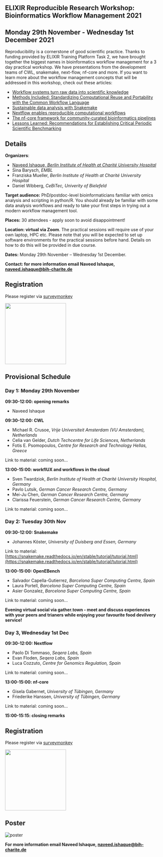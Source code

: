 ## ELIXIR Reproducible Research Workshop: Bioinformatics Workflow Management 2021
## Monday 29th November - Wednesday 1st December 2021

Reproducibility is a cornerstone of good scientific practice. Thanks to funding provided by ELIXIR Training Platform Task 2, we have brought together the biggest names in bioinformatics workflow management for a 3 day practical workshop. We have presentations from the development teams of CWL, snakemake, next-flow, nf-core and more. If you want to learn more about the workflow management concepts that will be addressed in this workshop, check out these articles:
 - [Workflow systems turn raw data into scientific knowledge](https://doi.org/10.1038/d41586-019-02619-z)
 - [Methods Included: Standardizing Computational Reuse and Portability with the Common Workflow Language](https://arxiv.org/abs/2105.07028)
 - [Sustainable data analysis with Snakemake](https://f1000research.com/articles/10-33/v1)
 - [Nextflow enables reproducible computational workflows](https://doi.org/10.1038/nbt.3820)
 - [The nf-core framework for community-curated bioinformatics pipelines](https://doi.org/10.1038/s41587-020-0439-x)
 - [Lessons Learned: Recommendations for Establishing Critical Periodic Scientific Benchmarking](https://doi.org/10.1101/181677)

## Details

**Organizers**: 
- [Naveed Ishaque, *Berlin Institute of Health at Charité University Hospital*](naveed.ishaque@charite.de)
- Sina Barysch, *EMBL*
- Franziska Mueller, *Berlin Institute of Health at Charité University Hospital*
- Daniel Wibberg, *CeBiTec, Univerity of Bielefeld*

**Target audience:** PhD/postdoc-level bioinformaticians familiar with omics analysis and scripting in python/R. You should already be familiar with some data analysis workflows and ready to take your first steps in trying out a modern workflow management tool.

**Places:** 30 attendees - apply soon to avoid disappointment!

**Location: virtual via Zoom**. The practical sessions will require use of your own laptop, HPC etc. Please note that you will be expected to set up software environments for the practical sessions before hand. Details on how to do this will be provided in due course.

**Dates:** Monday 29th November – Wednesday 1st December.

**Contact: for more information email Naveed Ishaque, [naveed.ishaque@bih-charite.de](naveed.ishaque@bih-charite.de)**

## Registration ##

Please register via [surveymonkey](https://www.surveymonkey.de/r/GSSG3YY)

<a href="https://www.surveymonkey.de/r/GSSG3YY"><img src="https://user-images.githubusercontent.com/92855176/138125805-78418666-fa43-441f-8b70-b939ee97f8fb.png" width="200" height="200"></a>

## Provisional Schedule

### Day 1: Monday 29th November

**09:30-12:00: opening remarks**
 - Naveed Ishaque

**09:30-12:00: CWL**
 - Michael R. Crusoe, *Vrije Universiteit Amsterdam (VU Amsterdam), Netherlands*
 - Celia van Gelder, *Dutch Techcentre for Life Sciences, Netherlands*
 - Fotis E. Psomopoulos, *Centre for Research and Technology Hellas, Greece*

Link to material: coming soon...

**13:00-15:00: workflUX and workflows in the cloud**
 - Sven Twardziok, *Berlin Institute of Health at Charité University Hospital, Germany*
 - Pavlo Lutsik, *German Cancer Research Centre, Germany*
 - Mei-Ju Chen, *German Cancer Research Centre, Germany*
 - Clarissa Feuerstein, *German Cancer Research Centre, Germany*

Link to material: coming soon...

### Day 2: Tuesday 30th Nov

**09:30-12:00: Snakemake**
- Johannes Köster, *University of Duisberg and Essen, Germany*

Link to material: [https://snakemake.readthedocs.io/en/stable/tutorial/tutorial.html](https://snakemake.readthedocs.io/en/stable/tutorial/tutorial.html)

**13:00-15:00: OpenEBench**
- Salvador Capella-Gutierrez, *Barcelona Super Computing Centre, Spain*
- Laura Portell, *Barcelona Super Computing Centre, Spain*
- Asier Gonzalez, *Barcelona Super Computing Centre, Spain*

Link to material: coming soon...

**Evening virtual social via gather.town - meet and discuss experiences with your peers and trianers while enjoying your favourite food devilvery service!**

### Day 3, Wednesday 1st Dec

**09:30-12:00: Nextflow**
- Paolo Di Tommaso, *Seqera Labs, Spain*
- Evan Floden, *Seqera Labs, Spain*
- Luca Cozzuto, *Centre for Genomics Regulation, Spain*

Link to material: coming soon...

**13:00-15:00: nf-core**
 - Gisela Gabernet, *University of Tübingen, Germany*
 - Friederike Hanssen, *University of Tübingen, Germany*

Link to material: coming soon...

**15:00-15:15: closing remarks**


## Registration ##

Please register via [surveymonkey](https://www.surveymonkey.de/r/GSSG3YY)

<a href="https://www.surveymonkey.de/r/GSSG3YY"><img src="https://user-images.githubusercontent.com/92855176/138125805-78418666-fa43-441f-8b70-b939ee97f8fb.png" width="200" height="200"></a>

## Poster

![poster](https://user-images.githubusercontent.com/92855176/138126430-6ce0e608-a157-4b4f-b066-b65c0c763497.png)

**For more information email Naveed Ishaque, [naveed.ishaque@bih-charite.de](naveed.ishaque@bih-charite.de)**

